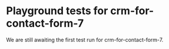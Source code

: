 # Playground tests for crm-for-contact-form-7
We are still awaiting the first test run for crm-for-contact-form-7.
